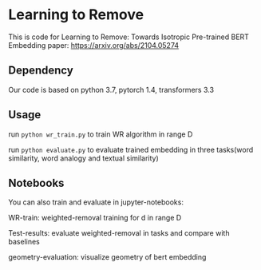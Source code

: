 # Learning to Remove
This is code for Learning to Remove: Towards Isotropic Pre-trained BERT Embedding
paper: https://arxiv.org/abs/2104.05274

## Dependency
Our code is based on python 3.7, pytorch 1.4, transformers 3.3

## Usage
run `python wr_train.py` to train WR algorithm in range D

run `python evaluate.py` to evaluate trained embedding in three tasks(word similarity, word analogy and textual similarity)

## Notebooks
You can also train and evaluate in jupyter-notebooks:

WR-train: weighted-removal training for d in range D

Test-results: evaluate weighted-removal in tasks and compare with baselines

geometry-evaluation: visualize geometry of bert embedding
